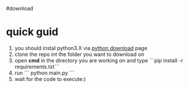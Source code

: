 #download
<h1> quick guid </h1> 
<ol>
  <li>you should instal python3.X via <a href='https://www.python.org/downloads/'>python download</a> page</li>
  <li>clone the repo int the folder you want to download on </li>
  <li>open <strong>cmd</strong> in the directory  you are working on and type ```pip install -r requirements.txt```</li>
  <li>run ``` python main.py ```</li>
  <li>wait for the code to execute:)</li>
</ol>
